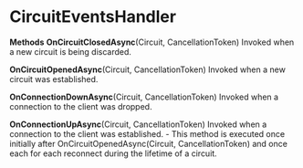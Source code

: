 # CircuitEventsHandler

**Methods**
**OnCircuitClosedAsync**(Circuit, CancellationToken)
Invoked when a new circuit is being discarded.

**OnCircuitOpenedAsync**(Circuit, CancellationToken)
Invoked when a new circuit was established.

**OnConnectionDownAsync**(Circuit, CancellationToken)
Invoked when a connection to the client was dropped.

**OnConnectionUpAsync**(Circuit, CancellationToken) 
Invoked when a connection to the client was established. - This method is executed once initially after OnCircuitOpenedAsync(Circuit, CancellationToken) and once each for each reconnect during the lifetime of a circuit.

